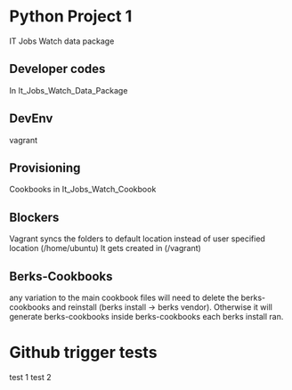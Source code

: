 # Python Project 1

IT Jobs Watch data package

## Developer codes
In It_Jobs_Watch_Data_Package

## DevEnv
vagrant

## Provisioning
Cookbooks in It_Jobs_Watch_Cookbook


## Blockers
Vagrant syncs the folders to default location instead of user specified location (/home/ubuntu)
It gets created in (/vagrant)


## Berks-Cookbooks
any variation to the main cookbook files will need to delete the berks-cookbooks and reinstall (berks install -> berks vendor).
Otherwise it will generate berks-cookbooks inside berks-cookbooks each berks install ran.

# Github trigger tests
test 1
test 2
